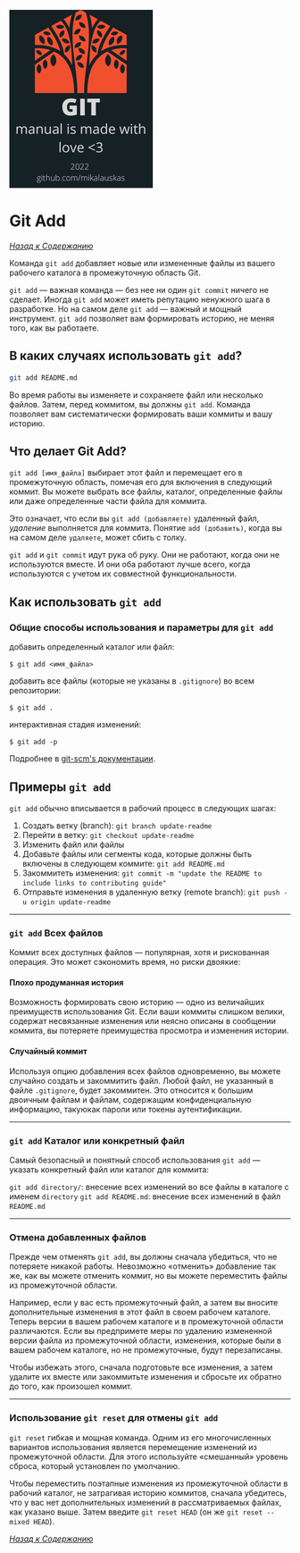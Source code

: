 <!-- STATIC HEADER -->
[![logo](resources/logo.png)](../README.md)

<!-- STATIC HEADER -->
# Git Add
*[Назад к Содержанию](../README.md#инструкция-по-работе-с-git)*

Команда `git add` добавляет новые или измененные файлы из вашего рабочего каталога в промежуточную область Git.

`git add` — важная команда — без нее ни один `git commit` ничего не сделает. Иногда `git add` может иметь репутацию ненужного шага в разработке. Но на самом деле `git add` — важный и мощный инструмент. `git add` позволяет вам формировать историю, не меняя того, как вы работаете.

## В каких случаях использовать `git add`?

```sh
git add README.md
```

Во время работы вы изменяете и сохраняете файл или несколько файлов. Затем, перед коммитом, вы должны `git add`. Команда позволяет вам систематически формировать ваши коммиты и вашу историю.
 
## Что делает Git Add?

`git add [имя_файла]` выбирает этот файл и перемещает его в промежуточную область, помечая его для включения в следующий коммит. Вы можете выбрать все файлы, каталог, определенные файлы или даже определенные части файла для коммита.

Это означает, что если вы `git add (добавляете)` удаленный файл, *удаление* выполняется для коммита. Понятие `add (добавить)`, когда вы на самом деле `удаляете`, может сбить с толку.

`git add` и `git commit` идут рука об руку. Они не работают, когда они не используются вместе. И они оба работают лучше всего, когда используются с учетом их совместной функциональности.

## Как использовать `git add`

### Общие способы использования и параметры для `git add`

добавить определенный каталог или файл:

    $ git add <имя_файла>

добавить все файлы (которые не указаны в `.gitignore`) во всем репозитории:

    $ git add .

интерактивная стадия изменений:

    $ git add -p

Подробнее в [git-scm's документации](https://git-scm.com/docs/git-add).

## Примеры `git add`

`git add` обычно вписывается в рабочий процесс в следующих шагах:

1. Создать ветку (branch): `git branch update-readme`
2. Перейти в ветку: `git checkout update-readme`
3. Изменить файл или файлы
4. Добавьте файлы или сегменты кода, которые должны быть включены в следующем коммите: `git add README.md`
5. Закоммитеть изменения: `git commit -m "update the README to include links to contributing guide"`
6. Отправьте изменения в удаленную ветку (remote branch): `git push -u origin update-readme`
---
### `git add` Всех файлов

Коммит всех доступных файлов — популярная, хотя и рискованная операция. Это может сэкономить время, но риски двоякие:

#### Плохо продуманная история

Возможность формировать свою историю — одно из величайших преимуществ использования Git. Если ваши коммиты слишком велики, содержат несвязанные изменения или неясно описаны в сообщении коммита, вы потеряете преимущества просмотра и изменения истории.

#### Случайный коммит

Используя опцию добавления всех файлов одновременно, вы можете случайно создать и закоммитить файл. Любой файл, не указанный в файле `.gitignore`, будет закоммитен. Это относится к большим двоичным файлам и файлам, содержащим конфиденциальную информацию, такую ​​как пароли или токены аутентификации.

---
### `git add` Каталог или конкретный файл

Самый безопасный и понятный способ использования `git add` — указать конкретный файл или каталог для коммита:

`git add directory/`: внесение всех изменений во все файлы в каталоге с именем `directory`
`git add README.md`: внесение всех изменений в файл `README.md`

---
### Отмена добавленных файлов

Прежде чем отменять `git add`, вы должны сначала убедиться, что не потеряете никакой работы. Невозможно «отменить» добавление так же, как вы можете отменить коммит, но вы можете переместить файлы из промежуточной области.

Например, если у вас есть промежуточный файл, а затем вы вносите дополнительные изменения в этот файл в своем рабочем каталоге. Теперь версии в вашем рабочем каталоге и в промежуточной области различаются. Если вы предпримете меры по удалению измененной версии файла из промежуточной области, изменения, которые были в вашем рабочем каталоге, но не промежуточные, будут перезаписаны.

Чтобы избежать этого, сначала подготовьте все изменения, а затем удалите их вместе или закоммитьте изменения и сбросьте их обратно до того, как произошел коммит.

---
### Использование `git reset` для отмены `git add`

`git reset` гибкая и мощная команда. Одним из его многочисленных вариантов использования является перемещение изменений из промежуточной области. Для этого используйте «смешанный» уровень сброса, который установлен по умолчанию.

Чтобы переместить поэтапные изменения из промежуточной области в рабочий каталог, не затрагивая историю коммитов, сначала убедитесь, что у вас нет дополнительных изменений в рассматриваемых файлах, как указано выше. Затем введите `git reset HEAD` (он же `git reset --mixed HEAD`).

*[Назад к Содержанию](../README.md#инструкция-по-работе-с-git)*